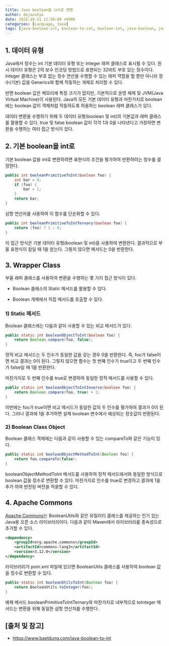 ```yaml
---
title: Java boolean을 int로 변환
author: dejavuhyo
date: 2022-10-21 11:50:00 +0900
categories: [Language, Java]
tags: [java-boolean-int, boolean-to-int, boolean-int, java-boolean, java-int, wrapper-class, apache-commons, java-data-types, data-types, 자바-boolean-int, 자바-변환, 자바-데이터-타입, 래퍼-클래스]
---
```


## 1. 데이터 유형
Java에서 정수는 int 기본 데이터 유형 또는 Integer 래퍼 클래스로 표시될 수 있다. 원시 데이터 유형은 2의 보수 인코딩 방법으로 표현되는 32비트 부호 있는 정수이다. Integer 클래스는 부호 없는 정수 연산을 수행할 수 있는 래퍼 역할을 할 뿐만 아니라 정수(기본) 값을 Generics와 함께 작동하는 개체로 처리할 수 있다.

반면 boolean 값은 메모리에 특정 크기가 없지만, 기본적으로 운영 체제 및 JVM(Java Virtual Machine)이 사용된다. Java의 모든 기본 데이터 유형과 마찬가지로 boolean에는 boolean 값이 객체처럼 작동하도록 허용하는 boolean 래퍼 클래스가 있다.

데이터 변환을 수행하기 위해 두 데이터 유형(boolean 및 int)의 기본값과 래퍼 클래스를 활용할 수 있다. true 및 false boolean 값이 각각 1과 0을 나타낸다고 가정하면 변환을 수행하는 여러 접근 방식이 있다.

## 2. 기본 boolean을 int로
기본 boolean 값을 int로 변환하려면 표현식의 조건을 평가하여 반환하려는 정수를 결정한다.

```java
public int booleanPrimitiveToInt(boolean foo) {
    int bar = 0;
    if (foo) {
        bar = 1;
    }
    return bar;
}
```

삼항 연산자를 사용하여 이 함수를 단순화할 수 있다.

```java
public int booleanPrimitiveToIntTernary(boolean foo) {
    return (foo) ? 1 : 0;
}
```

이 접근 방식은 기본 데이터 유형(boolean 및 int)을 사용하여 변환한다. 결과적으로 부울 표현식이 참일 때 1을 얻는다. 그렇지 않으면 메서드는 0을 반환한다.

## 3. Wrapper Class
부울 래퍼 클래스를 사용하여 변환을 수행하는 몇 가지 접근 방식이 있다.

* Boolean 클래스의 Static 메서드를 활용할 수 있다.

* Boolean 개체에서 직접 메서드를 호출할 수 있다.

### 1) Static 메서드
Boolean 클래스에는 다음과 같이 사용할 수 있는 비교 메서드가 있다.

```java
public static int booleanObjectToInt(boolean foo) {
    return Boolean.compare(foo, false);
}
```

정적 비교 메서드는 두 인수가 동일한 값을 갖는 경우 0을 반환한다. 즉, foo가 false이면 비교 결과는 0이 된다. 그렇지 않으면 함수는 첫 번째 인수가 true이고 두 번째 인수가 false일 때 1을 반환한다.

마찬가지로 두 번째 인수를 true로 변경하여 동일한 정적 메서드를 사용할 수 있다.

```java
public static int booleanObjectToIntInverse(boolean foo) {
    return Boolean.compare(foo, true) + 1;
}
```

이번에는 foo가 true이면 비교 메서드가 동일한 값의 두 인수를 평가하여 결과가 0이 된다. 그러나 결과에 1을 추가하면 실제 boolean 변수에서 예상되는 정숫값이 반환된다.

### 2) Boolean Class Object
Boolean 클래스 객체에는 다음과 같이 사용할 수 있는 compareTo와 같은 기능이 있다.

```java
public static int booleanObjectMethodToInt(Boolean foo) {
    return foo.compareTo(false);
}
```

booleanObjectMethodToInt 메서드를 사용하여 정적 메서드에서와 동일한 방식으로 boolean 값을 정수로 변환할 수 있다. 마찬가지로 인수를 true로 변경하고 결과에 1을 추가 하여 반전된 버전을 적용할 수 있다.

## 4. Apache Commons
[Apache Commons](https://search.maven.org/search?q=g:org.apache.commons%20AND%20a:commons-lang3)는 BooleanUtils와 같은 유틸리티 클래스를 제공하는 인기 있는 Java용 오픈 소스 라이브러리이다. 다음과 같이 Maven에서 라이브러리를 종속성으로 추가할 수 있다.

```xml
<dependency>
    <groupId>org.apache.commons</groupId>
    <artifactId>commons-lang3</artifactId>
    <version>3.12.0</version>
</dependency>
```

라이브러리가 pom.xml 파일에 있으면 BooleanUtils 클래스를 사용하여 boolean 값을 정수로 변환할 수 있다.

```java
public static int booleanUtilsToInt(Boolean foo) {
    return BooleanUtils.toInteger(foo);
}
```

예제 메서드 booleanPrimitiveToIntTernary와 마찬가지로 내부적으로 toInteger 메서드는 변환을 위해 동일한 삼항 연산자를 수행한다.

## [출처 및 참고]
* <https://www.baeldung.com/java-boolean-to-int>
